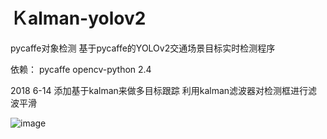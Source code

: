 # Ｋalman-yolov2
pycaffe对象检测
基于pycaffe的YOLOv2交通场景目标实时检测程序

依赖：
pycaffe
opencv-python 2.4

2018 6-14
添加基于kalman来做多目标跟踪
利用kalman滤波器对检测框进行滤波平滑

![image](https://github.com/maxuehao/caffe-yolo/blob/master/demo.png)

